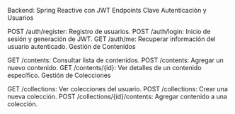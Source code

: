 Backend: Spring Reactive con JWT
Endpoints Clave
Autenticación y Usuarios

POST /auth/register: Registro de usuarios.
POST /auth/login: Inicio de sesión y generación de JWT.
GET /auth/me: Recuperar información del usuario autenticado.
Gestión de Contenidos

GET /contents: Consultar lista de contenidos.
POST /contents: Agregar un nuevo contenido.
GET /contents/{id}: Ver detalles de un contenido específico.
Gestión de Colecciones

GET /collections: Ver colecciones del usuario.
POST /collections: Crear una nueva colección.
POST /collections/{id}/contents: Agregar contenido a una colección.

